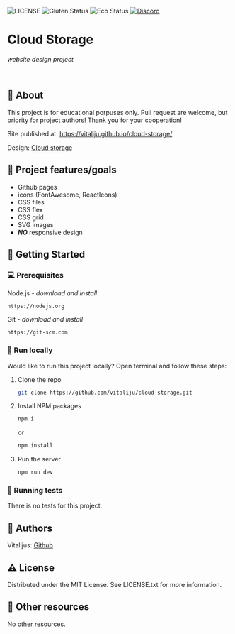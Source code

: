 ![LICENSE](https://img.shields.io/badge/license-MIT-blue.svg?style=flat-square)
![Gluten Status](https://img.shields.io/badge/Gluten-Free-green.svg)
![Eco Status](https://img.shields.io/badge/ECO-Friendly-green.svg)
[![Discord](https://discord.com/api/guilds/571393319201144843/widget.png)](https://discord.gg/dRwW4rw)

# Cloud Storage

_website design project_

<br>

## 🌟 About

This project is for educational porpuses only. Pull request are welcome, but priority for project authors! Thank you for your cooperation!

Site published at: https://vitaliju.github.io/cloud-storage/

Design: [Cloud storage](https://dribbble.com/shots/7283658-Cloud-Storage/attachments/228487?mode=media)

## 🎯 Project features/goals

- Github pages
- icons (FontAwesome, ReactIcons)
- CSS files
- CSS flex
- CSS grid
- SVG images
- _**NO**_ responsive design

## 🧰 Getting Started

### 💻 Prerequisites

Node.js - _download and install_

```
https://nodejs.org
```

Git - _download and install_

```
https://git-scm.com
```

### 🏃 Run locally

Would like to run this project locally? Open terminal and follow these steps:

1. Clone the repo
   ```sh
   git clone https://github.com/vitaliju/cloud-storage.git
   ```
2. Install NPM packages
   ```sh
   npm i
   ```
   or
   ```sh
   npm install
   ```
3. Run the server
   ```sh
   npm run dev
   ```

### 🧪 Running tests

There is no tests for this project.

## 🎅 Authors

Vitalijus: [Github](https://github.com/vitaliju)

## ⚠️ License

Distributed under the MIT License. See LICENSE.txt for more information.

## 🔗 Other resources

No other resources.
